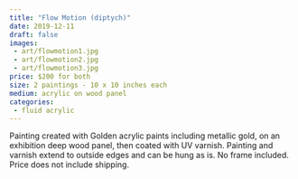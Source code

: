 ```yaml
---
title: "Flow Motion (diptych)"
date: 2019-12-11
draft: false
images:
 - art/flowmotion1.jpg
 - art/flowmotion2.jpg
 - art/flowmotion3.jpg
price: $200 for both
size: 2 paintings - 10 x 10 inches each
medium: acrylic on wood panel
categories:
 - fluid acrylic
---
```


Painting created with Golden acrylic paints including metallic gold, on an exhibition deep wood panel, then coated with UV varnish. Painting and varnish extend to outside edges and can be hung as is. No frame included. Price does not include shipping.
